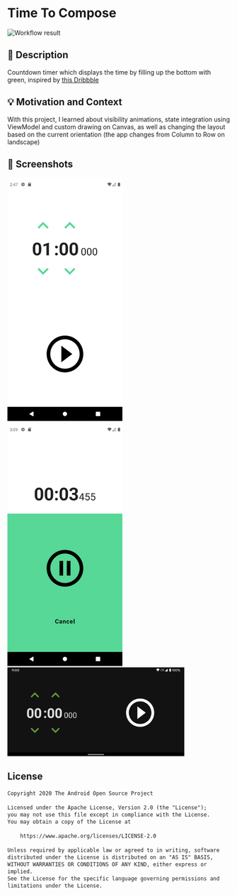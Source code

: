 # Time To Compose

![Workflow result](https://github.com/fercarcedo/TimeToCompose/workflows/Check/badge.svg)


## :scroll: Description
Countdown timer which displays the time by filling up the bottom with green, inspired by [this Dribbble](https://dribbble.com/shots/3573310-Daily-UI-014-Countdown-Timer)

## :bulb: Motivation and Context
With this project, I learned about visibility animations, state integration using ViewModel and custom drawing on Canvas, as well as changing the layout based on the current orientation (the app changes from Column to Row on landscape) 


## :camera_flash: Screenshots
<img src="/results/screenshot_1.png" width="260">&emsp;<img src="/results/screenshot_2.png" width="260">&emsp;<img src="/results/screenshot_3.png" width=400>

## License
```
Copyright 2020 The Android Open Source Project

Licensed under the Apache License, Version 2.0 (the "License");
you may not use this file except in compliance with the License.
You may obtain a copy of the License at

    https://www.apache.org/licenses/LICENSE-2.0

Unless required by applicable law or agreed to in writing, software
distributed under the License is distributed on an "AS IS" BASIS,
WITHOUT WARRANTIES OR CONDITIONS OF ANY KIND, either express or implied.
See the License for the specific language governing permissions and
limitations under the License.
```
